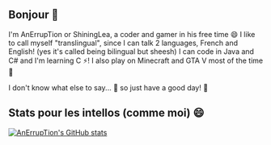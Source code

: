 ## Bonjour 🥖

I'm AnErrupTion or ShiningLea, a coder and gamer in his free time 😄
I like to call myself "translingual", since I can talk 2 languages, French and English! (yes it's called being bilingual but sheesh)
I can code in Java and C# and I'm learning C ⚡! I also play on Minecraft and GTA V most of the time 👯

I don't know what else to say... 🤔 so just have a good day! 💬

## Stats pour les intellos (comme moi) 😄
[![AnErrupTion's GitHub stats](https://github-readme-stats.vercel.app/api?username=AnErrupTion&theme=synthwave&show_icons=true)](https://github.com/anuraghazra/github-readme-stats)
